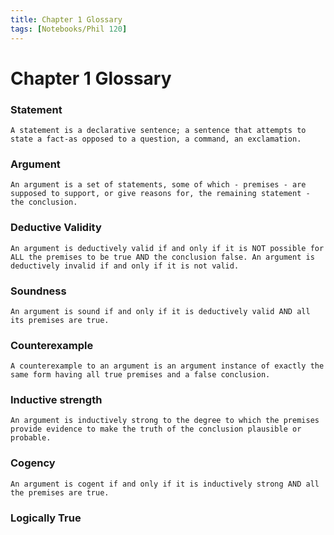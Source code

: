 ```yaml
---
title: Chapter 1 Glossary
tags: [Notebooks/Phil 120]
---
```


# Chapter 1 Glossary

### Statement
`A statement is a declarative sentence; a sentence that attempts to state a fact-as opposed to a question, a command, an exclamation.`

### Argument
`An argument is a set of statements, some of which - premises - are supposed to support, or give reasons for, the remaining statement - the conclusion.`

### Deductive Validity
`An argument is deductively valid if and only if it is NOT possible for ALL the premises to be true AND the conclusion false. An argument is deductively invalid if and only if it is not valid.`

### Soundness
`An argument is sound if and only if it is deductively valid AND all its premises are true.`

### Counterexample
`A counterexample to an argument is an argument instance of exactly the same form having all true premises and a false conclusion. `

### Inductive strength
`An argument is inductively strong to the degree to which the premises provide evidence to make the truth of the conclusion plausible or probable.`

### Cogency
`An argument is cogent if and only if it is inductively strong AND all the premises are true.`

### Logically True
